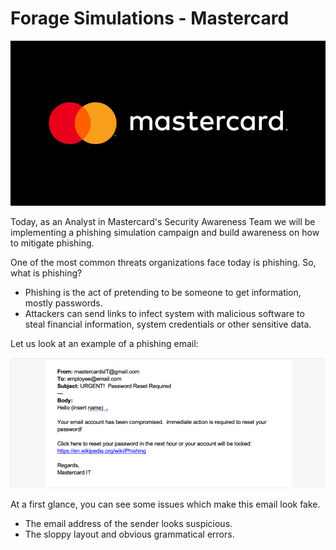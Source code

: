 # Forage Simulations - Mastercard

<img src="Assets/FG-MC0.jpg">

Today, as an Analyst in Mastercard's Security Awareness Team we will be implementing a phishing simulation campaign and build awareness on how to mitigate phishing.

One of the most common threats organizations face today is phishing. So, what is phishing?

* Phishing is the act of pretending to be someone to get information, mostly passwords.
* Attackers can send links to infect system with malicious software to steal financial information, system credentials or other sensitive data.

Let us look at an example of a phishing email:

<img src="Assets/FG-MC1.png">

At a first glance, you can see some issues which make this email look fake.
* The email address of the sender looks suspicious.
* The sloppy layout and obvious grammatical errors.
